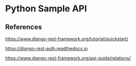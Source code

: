 # Python Sample API

## References

https://www.django-rest-framework.org/tutorial/quickstart/

https://django-rest-auth.readthedocs.io

https://www.django-rest-framework.org/api-guide/relations/
